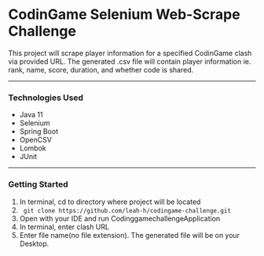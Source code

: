 # CodinGame Selenium Web-Scrape Challenge

This project will scrape player information for a specified CodinGame clash via provided URL. The generated .csv
file will contain player information ie. rank, name, score, duration, and whether code is shared.

<hr />

### Technologies Used
* Java 11
* Selenium
* Spring Boot
* OpenCSV
* Lombok
* JUnit

<hr />

### Getting Started

1. In terminal, cd to directory where project will be located
2. ``` git clone https://github.com/leah-h/codingame-challenge.git```
3. Open with your IDE and run CodinggamechallengeApplication
4. In terminal, enter clash URL
5. Enter file name(no file extension). The generated file will be on your Desktop.

